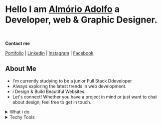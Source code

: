 # Hello I am [Almório Adolfo](https://almorio.github.io/my-portifolio/) a Developer, web & Graphic Designer.

<br>

**Contact me**

[Portifolio](https://almorio.github.io/my-portifolio/) | [Linkedin](https://www.linkedin.com/in/almorio-adolfo/) | [Instagram](https://www.instagram.com/almorioadolfo/) | [Facebook](https://web.facebook.com/profile.php?id=100091277516658)

## About Me

- I'm currently studying to be a junior Full Stack Ddeveloper
- Always exploring the latest trends in web development.
- i Design & Build Beautiful Websites.
- Let's connect! Whether you have a project in mind or just want to chat about design, feel free to get in touch.

<details>

<summary>What i do</summary>

<details>
<summary>Content Creation</summary>

- Content creation about design tips for daily posts [tasbizz.Graphic](https://web.facebook.com/profile.php?id=61556161880230).
</details>

<details> 
  <summary>Design</summary>

- Crafting visual designs and user experiences in [Figma](https://www.figma.com/).
- Checkout my design on [Behance](https://www.behance.net/almorioadolfo01).
</details>

<details> 
<summary>Development</summary>
</details>

</details>
<details> 
<summary>Techy Tools</summary>

**Frontend:** `HTML`, `CSS`, `JavaScript`,
**Backend** `Node.js`.
**Design:** `Adobe`, `Figma`, `Canva`
**Tools:** `git`, `VSCode`, `Notion`, `EdrawMind`

</details>
